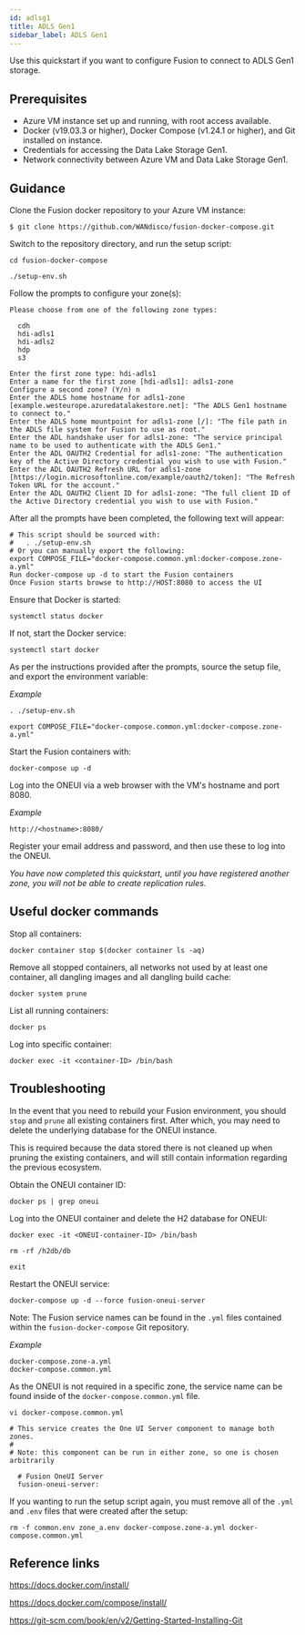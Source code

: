 ```yaml
---
id: adlsg1
title: ADLS Gen1
sidebar_label: ADLS Gen1
---
```


Use this quickstart if you want to configure Fusion to connect to ADLS Gen1 storage.

## Prerequisites

* Azure VM instance set up and running, with root access available.
* Docker (v19.03.3 or higher), Docker Compose (v1.24.1 or higher), and Git installed on instance.
* Credentials for accessing the Data Lake Storage Gen1.
* Network connectivity between Azure VM and Data Lake Storage Gen1.

## Guidance

Clone the Fusion docker repository to your Azure VM instance:

`$ git clone https://github.com/WANdisco/fusion-docker-compose.git`

Switch to the repository directory, and run the setup script:

`cd fusion-docker-compose`

`./setup-env.sh`

Follow the prompts to configure your zone(s):

```text
Please choose from one of the following zone types:

  cdh
  hdi-adls1
  hdi-adls2
  hdp
  s3

Enter the first zone type: hdi-adls1
Enter a name for the first zone [hdi-adls1]: adls1-zone
Configure a second zone? (Y/n) n
Enter the ADLS home hostname for adls1-zone [example.westeurope.azuredatalakestore.net]: "The ADLS Gen1 hostname to connect to."
Enter the ADLS home mountpoint for adls1-zone [/]: "The file path in the ADLS file system for Fusion to use as root."
Enter the ADL handshake user for adls1-zone: "The service principal name to be used to authenticate with the ADLS Gen1."
Enter the ADL OAUTH2 Credential for adls1-zone: "The authentication key of the Active Directory credential you wish to use with Fusion."
Enter the ADL OAUTH2 Refresh URL for adls1-zone [https://login.microsoftonline.com/example/oauth2/token]: "The Refresh Token URL for the account."
Enter the ADL OAUTH2 Client ID for adls1-zone: "The full client ID of the Active Directory credential you wish to use with Fusion."
```

After all the prompts have been completed, the following text will appear:

```text
# This script should be sourced with:
#   . ./setup-env.sh
# Or you can manually export the following:
export COMPOSE_FILE="docker-compose.common.yml:docker-compose.zone-a.yml"
Run docker-compose up -d to start the Fusion containers
Once Fusion starts browse to http://HOST:8080 to access the UI
```

Ensure that Docker is started:

`systemctl status docker`

If not, start the Docker service:

`systemctl start docker`

As per the instructions provided after the prompts, source the setup file, and export the environment variable:

_Example_

`. ./setup-env.sh`

`export COMPOSE_FILE="docker-compose.common.yml:docker-compose.zone-a.yml"`

Start the Fusion containers with:

`docker-compose up -d`

Log into the ONEUI via a web browser with the VM's hostname and port 8080.

_Example_

`http://<hostname>:8080/`

Register your email address and password, and then use these to log into the ONEUI.

*You have now completed this quickstart, until you have registered another zone, you will not be able to create replication rules.*

## Useful docker commands

Stop all containers:

`docker container stop $(docker container ls -aq)`

Remove all stopped containers, all networks not used by at least one container, all dangling images and all dangling build cache:

`docker system prune`

List all running containers:

`docker ps`

Log into specific container:

`docker exec -it <container-ID> /bin/bash`

## Troubleshooting

In the event that you need to rebuild your Fusion environment, you should `stop` and `prune` all existing containers first. After which, you may need to delete the underlying database for the ONEUI instance.

This is required because the data stored there is not cleaned up when pruning the existing containers, and will still contain information regarding the previous ecosystem.

Obtain the ONEUI container ID:

`docker ps | grep oneui`

Log into the ONEUI container and delete the H2 database for ONEUI:

`docker exec -it <ONEUI-container-ID> /bin/bash`

`rm -rf /h2db/db`

`exit`

Restart the ONEUI service:

`docker-compose up -d --force fusion-oneui-server`

Note: The Fusion service names can be found in the `.yml` files contained within the `fusion-docker-compose` Git repository.

_Example_
```text
docker-compose.zone-a.yml
docker-compose.common.yml
```
As the ONEUI is not required in a specific zone, the service name can be found inside of the `docker-compose.common.yml` file.

`vi docker-compose.common.yml`

```text
# This service creates the One UI Server component to manage both zones.
#
# Note: this component can be run in either zone, so one is chosen arbitrarily

  # Fusion OneUI Server
  fusion-oneui-server:
```

If you wanting to run the setup script again, you must remove all of the `.yml` and `.env` files that were created after the setup:

`rm -f common.env zone_a.env docker-compose.zone-a.yml docker-compose.common.yml`

## Reference links

https://docs.docker.com/install/

https://docs.docker.com/compose/install/

https://git-scm.com/book/en/v2/Getting-Started-Installing-Git
